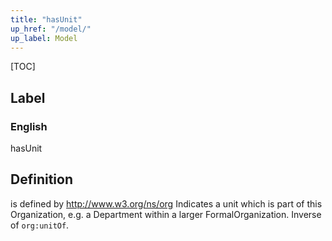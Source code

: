 ```yaml
---
title: "hasUnit"
up_href: "/model/"
up_label: Model
---
```


[TOC]

## Label

### English
hasUnit


## Definition
is defined by http://www.w3.org/ns/org Indicates a unit which is part of this Organization, e.g. a Department within a larger FormalOrganization. Inverse of `org:unitOf`. 


    
